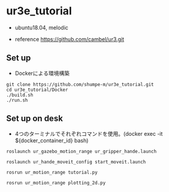 # ur3e_tutorial

- ubuntu18.04, melodic

- reference https://github.com/cambel/ur3.git
## Set up
- Dockerによる環境構築
```
git clone https://github.com/shumpe-m/ur3e_tutorial.git
cd ur3e_tutorial/Docker
./build.sh
./run.sh
```
## Set up on desk
- 4つのターミナルでそれぞれコマンドを使用。(docker exec -it ${docker_container_id} bash)

```
roslaunch ur_gazebo_motion_range ur_gripper_hande.launch
```

```
roslaunch ur_hande_moveit_config start_moveit.launch
```

```
rosrun ur_motion_range tutorial.py 
```

```
rosrun ur_motion_range plotting_2d.py 
```

